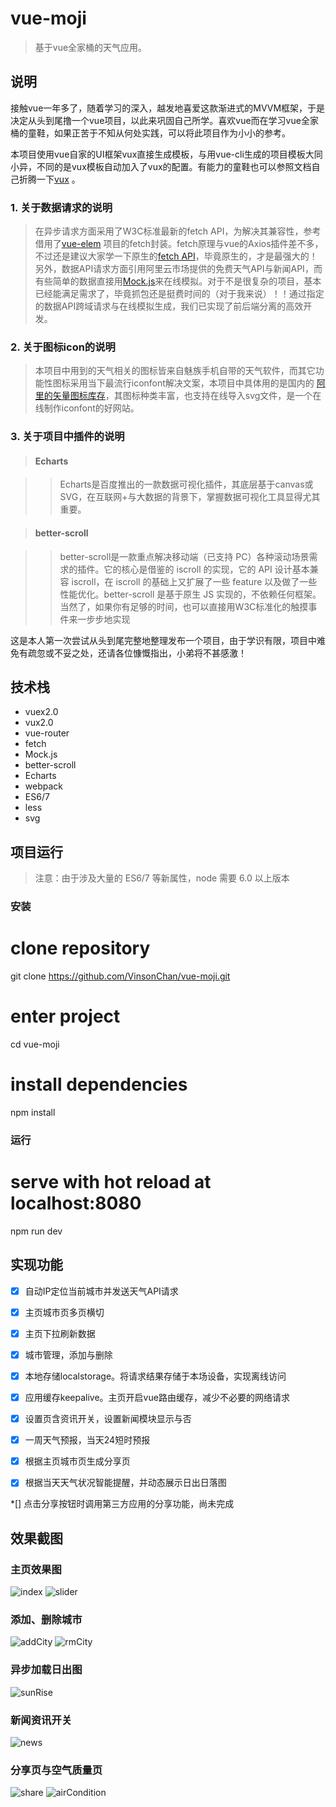 # vue-moji

> 基于vue全家桶的天气应用。

## 说明

接触vue一年多了，随着学习的深入，越发地喜爱这款渐进式的MVVM框架，于是决定从头到尾撸一个vue项目，以此来巩固自己所学。喜欢vue而在学习vue全家桶的童鞋，如果正苦于不知从何处实践，可以将此项目作为小小的参考。

本项目使用vue自家的UI框架vux直接生成模板，与用vue-cli生成的项目模板大同小异，不同的是vux模板自动加入了vux的配置。有能力的童鞋也可以参照文档自己折腾一下[vux](https://doc.vux.li/zh-CN/install/npm.html) 。

### 1. 关于数据请求的说明

>在异步请求方面采用了W3C标准最新的fetch API，为解决其兼容性，参考借用了[vue-elem](https://github.com/bailicangdu/vue2-elm) 项目的fetch封装。fetch原理与vue的Axios插件差不多，不过还是建议大家学一下原生的[fetch API](https://www.w3cschool.cn/fetch_api/)，毕竟原生的，才是最强大的！
>另外，数据API请求方面引用阿里云市场提供的免费天气API与新闻API，而有些简单的数据直接用[Mock.js](http://mockjs.com/)来在线模拟。对于不是很复杂的项目，基本已经能满足需求了，毕竟抓包还是挺费时间的（对于我来说）！！通过指定的数据API跨域请求与在线模拟生成，我们已实现了前后端分离的高效开发。

### 2. 关于图标icon的说明

>本项目中用到的天气相关的图标皆来自魅族手机自带的天气软件，而其它功能性图标采用当下最流行iconfont解决文案，本项目中具体用的是国内的 [阿里的矢量图标库存](http://www.iconfont.cn/)，其图标种类丰富，也支持在线导入svg文件，是一个在线制作iconfont的好网站。

### 3. 关于项目中插件的说明

>#### Echarts

>>Echarts是百度推出的一款数据可视化插件，其底层基于canvas或SVG，在互联网+与大数据的背景下，掌握数据可视化工具显得尤其重要。

>#### better-scroll

>>better-scroll是一款重点解决移动端（已支持 PC）各种滚动场景需求的插件。它的核心是借鉴的 iscroll 的实现，它的 API 设计基本兼容 iscroll，在 iscroll 的基础上又扩展了一些 feature 以及做了一些性能优化。better-scroll 是基于原生 JS 实现的，不依赖任何框架。当然了，如果你有足够的时间，也可以直接用W3C标准化的触摸事件来一步步地实现

这是本人第一次尝试从头到尾完整地整理发布一个项目，由于学识有限，项目中难免有疏忽或不妥之处，还请各位慷慨指出，小弟将不甚感激！

## 技术栈

* vuex2.0
* vux2.0
* vue-router
* fetch
* Mock.js
* better-scroll
* Echarts
* webpack
* ES6/7
* less
* svg

## 项目运行

>注意：由于涉及大量的 ES6/7 等新属性，node 需要 6.0 以上版本

### 安装

  # clone repository
  git clone https://github.com/VinsonChan/vue-moji.git

  # enter project
  cd vue-moji

  # install dependencies
  npm install

### 运行

  # serve with hot reload at localhost:8080
  npm run dev

## 实现功能

*[x] 自动IP定位当前城市并发送天气API请求

*[x] 主页城市页多页横切

*[x] 主页下拉刷新数据

*[x] 城市管理，添加与删除

*[x] 本地存储localstorage。将请求结果存储于本场设备，实现离线访问

*[x] 应用缓存keepalive。主页开启vue路由缓存，减少不必要的网络请求

*[x] 设置页含资讯开关，设置新闻模块显示与否

*[x] 一周天气预报，当天24短时预报

*[x] 根据主页城市页生成分享页

*[x] 根据当天天气状况智能提醒，并动态展示日出日落图

*[] 点击分享按钮时调用第三方应用的分享功能，尚未完成

## 效果截图

### 主页效果图

![index](https://github.com/VinsonChan/ImageCache/raw/moji/moji/1index.gif)
![slider](https://github.com/VinsonChan/ImageCache/raw/moji/moji/3slideX.gif)

### 添加、删除城市

![addCity](https://github.com/VinsonChan/ImageCache/raw/moji/moji/2addCity.gif)
![rmCity](https://github.com/VinsonChan/ImageCache/raw/moji/moji/4removCity.gif)

### 异步加载日出图

![sunRise](https://github.com/VinsonChan/ImageCache/raw/moji/moji/5sunrise.gif)

### 新闻资讯开关

![news](https://github.com/VinsonChan/ImageCache/raw/moji/moji/7news.gif)

### 分享页与空气质量页

![share](https://github.com/VinsonChan/ImageCache/raw/moji/moji/8share.gif)
![airCondition](https://github.com/VinsonChan/ImageCache/raw/moji/moji/6air.gif)
